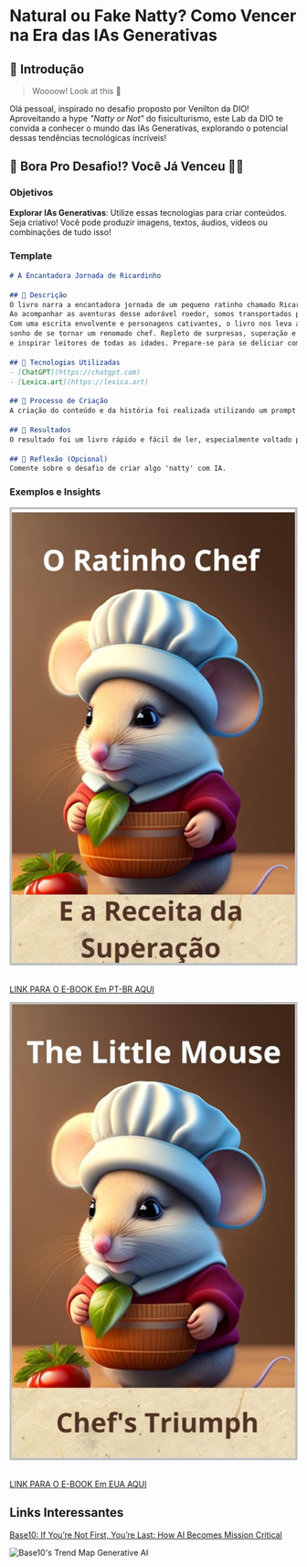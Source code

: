 # Natural ou Fake Natty? Como Vencer na Era das IAs Generativas

## 🚀 Introdução

> Woooow! Look at this 👀

Olá pessoal, inspirado no desafio proposto por Venilton da DIO! Aproveitando a hype _"Natty or Not"_ do fisiculturismo, este Lab da DIO te convida a conhecer o mundo das IAs Generativas, explorando o potencial dessas tendências tecnológicas incríveis!

## 🎯 Bora Pro Desafio!? Você Já Venceu 💪🤓

### Objetivos

**Explorar IAs Generativas**: Utilize essas tecnologias para criar conteúdos. Seja criativo! Você pode produzir imagens, textos, áudios, vídeos ou combinações de tudo isso!

### Template

```markdown
# A Encantadora Jornada de Ricardinho

## 📒 Descrição
O livro narra a encantadora jornada de um pequeno ratinho chamado Ricardinho, que guarda um talento secreto: ele sabe cozinhar como ninguém.
Ao acompanhar as aventuras desse adorável roedor, somos transportados para um mundo de descobertas culinárias e desafios emocionantes.
Com uma escrita envolvente e personagens cativantes, o livro nos leva a torcer por Ricardinho enquanto ele busca realizar seu grande
sonho de se tornar um renomado chef. Repleto de surpresas, superação e momentos emocionantes, esta história vai despertar a imaginação
e inspirar leitores de todas as idades. Prepare-se para se deliciar com uma narrativa cheia de sabor e magia!

## 🤖 Tecnologias Utilizadas
- [ChatGPT](https://chatgpt.com)
- [Lexica.art](https://lexica.art)

## 🧐 Processo de Criação
A criação do conteúdo e da história foi realizada utilizando um prompt de comando no ChatGPT. Este, por sua vez, completou toda a narrativa de forma rápida e intuitiva.

## 🚀 Resultados
O resultado foi um livro rápido e fácil de ler, especialmente voltado para crianças. Ele está disponível na Amazon.

## 💭 Reflexão (Opcional)
Comente sobre o desafio de criar algo 'natty' com IA.
```

### Exemplos e Insights

![Capa do Livro em Português](/Natty-or-not/img/capaptbr.jpg)
##

[LINK PARA O E-BOOK  Em PT-BR AQUI](https://www.amazon.com.br/Ratinho-Chef-Receita-Supera%C3%A7%C3%A3o-ebook/dp/B0C733QLR4/ref=sr_1_5?dib=eyJ2IjoiMSJ9.jEg5MqOQ3N_QUwm4EEue8ZVHzUeQd4M_TcF0xTETsV4wBkEdUFU-6dioV9O3RxMs4uj3l7ZaVrGihS8DhSMld9myWkpLrDWU2HmKNkX0bJ8.jJEdFmqpDiU0whh9DsdtIdXW97J43jFnsVehaqWQleI&dib_tag=se&qid=1720755819&refinements=p_27%3AFelipe++S+Reis&s=digital-text&sr=1-5)


![Capa do Livro em Inglês](/Natty-or-not/img/capaeua.jpg)

##
[LINK PARA O E-BOOK Em EUA AQUI](https://www.amazon.com.br/Little-Mouse-Chefs-Triumph-Whiskered-ebook/dp/B0C799BRF9/ref=sr_1_4?dib=eyJ2IjoiMSJ9.jEg5MqOQ3N_QUwm4EEue8ZVHzUeQd4M_TcF0xTETsV4wBkEdUFU-6dioV9O3RxMs4uj3l7ZaVrGihS8DhSMld9myWkpLrDWU2HmKNkX0bJ8.jJEdFmqpDiU0whh9DsdtIdXW97J43jFnsVehaqWQleI&dib_tag=se&qid=1720755819&refinements=p_27%3AFelipe++S+Reis&s=digital-text&sr=1-4)
## Links Interessantes

[Base10: If You’re Not First, You’re Last: How AI Becomes Mission Critical](https://base10.vc/post/generative-ai-mission-critical/)

![Base10's Trend Map Generative AI](https://github.com/digitalinnovationone/lab-natty-or-not/assets/730492/f4df26e8-f8f7-4419-8252-c69d73ea930c)

